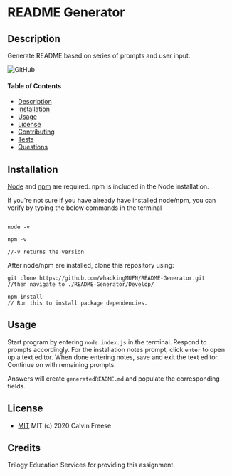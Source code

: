  # README Generator
  ## Description 
  Generate README based on series of prompts and user input.

![GitHub](https://img.shields.io/github/license/whackingMUFN/README-Generator?style=for-the-badge)
  
  #### Table of Contents
  * [Description](#Description)
  * [Installation](#Installation)
  * [Usage](#Usage)
  * [License](#License)
  * [Contributing](#Contributing)
  * [Tests](#Tests)
  * [Questions](#Questions)

  ## Installation
  [Node](https://nodejs.org/en/download/) and [npm](https://www.npmjs.com/get-npm) are required. npm is included in the Node installation.
  
  If you're not sure if you have already have installed node/npm, you can verify by typing the below commands in the terminal
  ```
  
  node -v
    
  npm -v

  //-v returns the version

  ```
After node/npm are installed, clone this repository using:
``` 
git clone https://github.com/whackingMUFN/README-Generator.git
//then navigate to ./README-Generator/Develop/

npm install
// Run this to install package dependencies.

 ```


  ## Usage
  Start program by entering ` node index.js ` in the terminal. Respond to prompts accordingly. For the installation notes prompt, click `enter` to open up a text editor. When done entering notes, save and exit the text editor. Continue on with remaining prompts. 

  Answers will create `generatedREADME.md` and populate the corresponding fields.

  ## License
  * [MIT](./LICENSE)
  MIT (c) 2020 Calvin Freese
  ## Credits
  Trilogy Education Services for providing this assignment.
